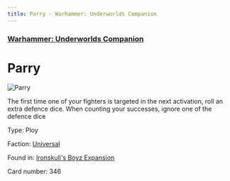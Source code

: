 ```yaml
---
title: Parry - Warhammer: Underworlds Companion
---
```


### [Warhammer: Underworlds Companion](https://guidokessels.github.io/wh-underworlds)

  

# Parry

![Parry](https://warhammerunderworlds.com/wp-content/uploads/sites/6/2017/12/346_ENG-Parry.png)

The first time one of your fighters is targeted in the next activation, roll an extra defence dice. When counting your successes, ignore one of the defence dice

Type: Ploy

Faction: [Universal](https://guidokessels.github.io/wh-underworlds/factions/universal)

Found in: [Ironskull's Boyz Expansion](https://guidokessels.github.io/wh-underworlds/locations/ironskulls-boyz-expansion)

Card number: 346
